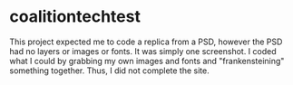# coalitiontechtest
This project expected me to code a replica from a PSD, however the PSD had no layers or images or fonts. It was simply one screenshot. I coded what I could by grabbing my own images and fonts and "frankensteining" something together. Thus, I did not complete the site.
